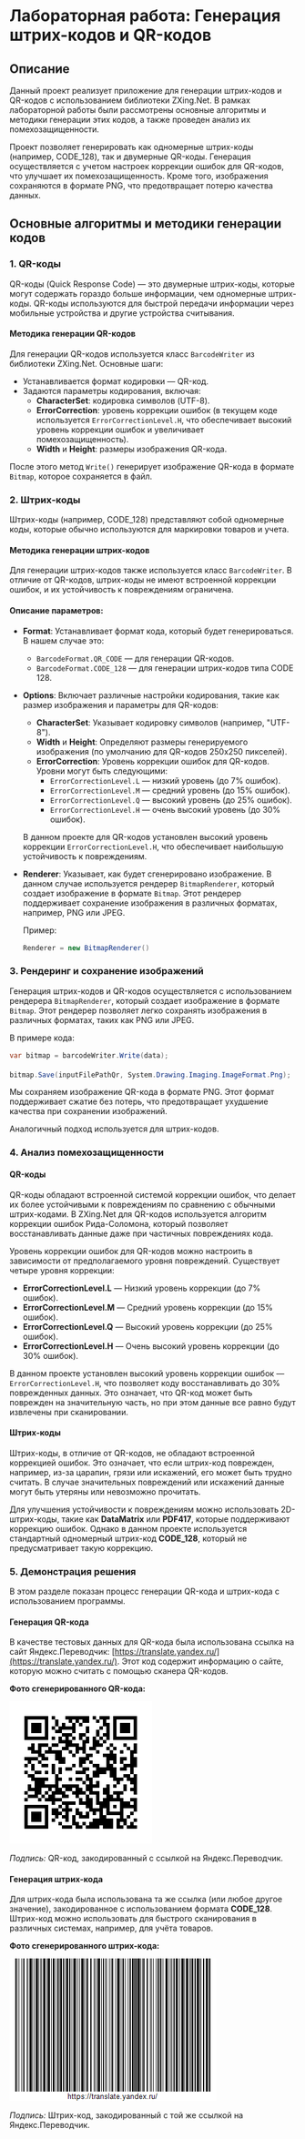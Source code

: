 # Лабораторная работа: Генерация штрих-кодов и QR-кодов

## Описание

Данный проект реализует приложение для генерации штрих-кодов и QR-кодов с использованием библиотеки ZXing.Net. В рамках лабораторной работы были рассмотрены основные алгоритмы и методики генерации этих кодов, а также проведен анализ их помехозащищенности.

Проект позволяет генерировать как одномерные штрих-коды (например, CODE_128), так и двумерные QR-коды. Генерация осуществляется с учетом настроек коррекции ошибок для QR-кодов, что улучшает их помехозащищенность. Кроме того, изображения сохраняются в формате PNG, что предотвращает потерю качества данных.

## Основные алгоритмы и методики генерации кодов

### 1. **QR-коды**

QR-коды (Quick Response Code) — это двумерные штрих-коды, которые могут содержать гораздо больше информации, чем одномерные штрих-коды. QR-коды используются для быстрой передачи информации через мобильные устройства и другие устройства считывания.

#### Методика генерации QR-кодов

Для генерации QR-кодов используется класс `BarcodeWriter` из библиотеки ZXing.Net. Основные шаги:

- Устанавливается формат кодировки — QR-код.
- Задаются параметры кодирования, включая:
  - **CharacterSet**: кодировка символов (UTF-8).
  - **ErrorCorrection**: уровень коррекции ошибок (в текущем коде используется `ErrorCorrectionLevel.H`, что обеспечивает высокий уровень коррекции ошибок и увеличивает помехозащищенность).
  - **Width** и **Height**: размеры изображения QR-кода.
  
После этого метод `Write()` генерирует изображение QR-кода в формате `Bitmap`, которое сохраняется в файл.

### 2. **Штрих-коды**

Штрих-коды (например, CODE_128) представляют собой одномерные коды, которые обычно используются для маркировки товаров и учета.

#### Методика генерации штрих-кодов

Для генерации штрих-кодов также используется класс `BarcodeWriter`. В отличие от QR-кодов, штрих-коды не имеют встроенной коррекции ошибок, и их устойчивость к повреждениям ограничена.

#### Описание параметров:

- **Format**: Устанавливает формат кода, который будет генерироваться. В нашем случае это:
  - `BarcodeFormat.QR_CODE` — для генерации QR-кодов.
  - `BarcodeFormat.CODE_128` — для генерации штрих-кодов типа CODE 128.

- **Options**: Включает различные настройки кодирования, такие как размер изображения и параметры для QR-кодов:
  - **CharacterSet**: Указывает кодировку символов (например, "UTF-8").
  - **Width** и **Height**: Определяют размеры генерируемого изображения (по умолчанию для QR-кодов 250x250 пикселей).
  - **ErrorCorrection**: Уровень коррекции ошибок для QR-кодов. Уровни могут быть следующими:
    - `ErrorCorrectionLevel.L` — низкий уровень (до 7% ошибок).
    - `ErrorCorrectionLevel.M` — средний уровень (до 15% ошибок).
    - `ErrorCorrectionLevel.Q` — высокий уровень (до 25% ошибок).
    - `ErrorCorrectionLevel.H` — очень высокий уровень (до 30% ошибок).

  В данном проекте для QR-кодов установлен высокий уровень коррекции `ErrorCorrectionLevel.H`, что обеспечивает наибольшую устойчивость к повреждениям.

- **Renderer**: Указывает, как будет сгенерировано изображение. В данном случае используется рендерер `BitmapRenderer`, который создает изображение в формате `Bitmap`. Этот рендерер поддерживает сохранение изображения в различных форматах, например, PNG или JPEG.

  Пример:

  ```csharp
  Renderer = new BitmapRenderer()

### 3. **Рендеринг и сохранение изображений**

Генерация штрих-кодов и QR-кодов осуществляется с использованием рендерера `BitmapRenderer`, который создает изображение в формате `Bitmap`. Этот рендерер позволяет легко сохранять изображения в различных форматах, таких как PNG или JPEG.

В примере кода:

```csharp
var bitmap = barcodeWriter.Write(data);

bitmap.Save(inputFilePathQr, System.Drawing.Imaging.ImageFormat.Png);

```

Мы сохраняем изображение QR-кода в формате PNG. Этот формат поддерживает сжатие без потерь, что предотвращает ухудшение качества при сохранении изображений.

Аналогичный подход используется для штрих-кодов.

### 4. **Анализ помехозащищенности**

#### QR-коды

QR-коды обладают встроенной системой коррекции ошибок, что делает их более устойчивыми к повреждениям по сравнению с обычными штрих-кодами. В ZXing.Net для QR-кодов используется алгоритм коррекции ошибок Рида-Соломона, который позволяет восстанавливать данные даже при частичных повреждениях кода.

Уровень коррекции ошибок для QR-кодов можно настроить в зависимости от предполагаемого уровня повреждений. Существует четыре уровня коррекции:

- **ErrorCorrectionLevel.L** — Низкий уровень коррекции (до 7% ошибок).
- **ErrorCorrectionLevel.M** — Средний уровень коррекции (до 15% ошибок).
- **ErrorCorrectionLevel.Q** — Высокий уровень коррекции (до 25% ошибок).
- **ErrorCorrectionLevel.H** — Очень высокий уровень коррекции (до 30% ошибок).

В данном проекте установлен высокий уровень коррекции ошибок — `ErrorCorrectionLevel.H`, что позволяет коду восстанавливать до 30% поврежденных данных. Это означает, что QR-код может быть поврежден на значительную часть, но при этом данные все равно будут извлечены при сканировании.

#### Штрих-коды

Штрих-коды, в отличие от QR-кодов, не обладают встроенной коррекцией ошибок. Это означает, что если штрих-код поврежден, например, из-за царапин, грязи или искажений, его может быть трудно считать. В случае значительных повреждений или искажений данные могут быть утеряны или невозможно прочитать.

Для улучшения устойчивости к повреждениям можно использовать 2D-штрих-коды, такие как **DataMatrix** или **PDF417**, которые поддерживают коррекцию ошибок. Однако в данном проекте используется стандартный одномерный штрих-код **CODE_128**, который не предусматривает такую коррекцию.

### 5. Демонстрация решения

В этом разделе показан процесс генерации QR-кода и штрих-кода с использованием программы.

#### Генерация QR-кода

В качестве тестовых данных для QR-кода была использована ссылка на сайт Яндекс.Переводчик: [https://translate.yandex.ru/](https://translate.yandex.ru/). Этот код содержит информацию о сайте, которую можно считать с помощью сканера QR-кодов.

**Фото сгенерированного QR-кода:**

![QR-код](qr.jpg)

*Подпись:* QR-код, закодированный с ссылкой на Яндекс.Переводчик.

#### Генерация штрих-кода

Для штрих-кода была использована та же ссылка (или любое другое значение), закодированное с использованием формата **CODE_128**. Штрих-код можно использовать для быстрого сканирования в различных системах, например, для учёта товаров.

**Фото сгенерированного штрих-кода:**

![Штрих-код](barcode.jpg)

*Подпись:* Штрих-код, закодированный с той же ссылкой на Яндекс.Переводчик.

